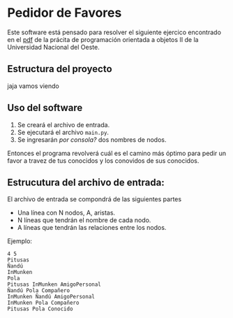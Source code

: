 # Pedidor de Favores

Este software está pensado para resolver el siguiente ejercico encontrado en el [pdf](http://campusvirtual.uno.edu.ar/moodle/pluginfile.php/159506/mod_resource/content/2/TP%202.docx.pdf) de la prácita de programación orientada a objetos II  de la Universidad Nacional del Oeste.

## Estructura del proyecto 
jaja vamos viendo

## Uso del software 
1. Se creará el archivo de entrada.
2. Se ejecutará el archivo `main.py`.
3. Se ingresarán _por consola?_ dos nombres de nodos.

Entonces el programa revolverá cuál es el camino más óptimo para pedir un favor a travez de tus conocidos y los conovidos de sus conocidos.


## Estrucutura del archivo de entrada: 

El archivo de entrada se compondrá de las siguientes partes

- Una línea con N nodos, A, aristas. 
- N líneas que tendrán el nombre de cada nodo.
- A líneas que tendrán las relaciones entre los nodos.


Ejemplo: 
```
4 5
Pitusas
Ñandú
InMunken
Pola
Pitusas InMunken AmigoPersonal 
Ñandú Pola Compañero
InMunken Ñandú AmigoPersonal 
InMunken Pola Compañero
Pitusas Pola Conocido
```
